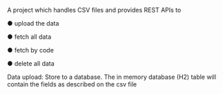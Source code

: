 A project which handles CSV files and provides REST APIs to

● upload the data

● fetch all data

● fetch by code

● delete all data

Data upload:
Store to a database. The in memory database (H2) table will contain the fields as described on the csv file
